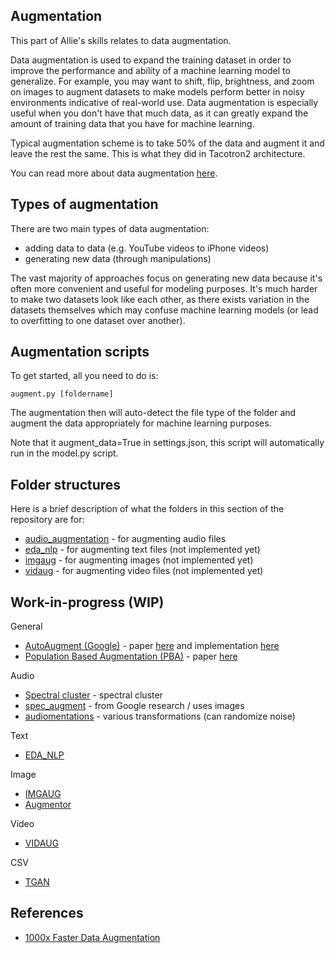 ## Augmentation 

This part of Allie's skills relates to data augmentation.

Data augmentation is used to expand the training dataset in order to improve the performance and ability of a machine learning model to generalize. For example, you may want to shift, flip, brightness, and zoom on images to augment datasets to make models perform better in noisy environments indicative of real-world use. Data augmentation is especially useful when you don't have that much data, as it can greatly expand the amount of training data that you have for machine learning. 

Typical augmentation scheme is to take 50% of the data and augment it and leave the rest the same. This is what they did in Tacotron2 architecture. 

You can read more about data augmentation [here](https://towardsdatascience.com/1000x-faster-data-augmentation-b91bafee896c).

## Types of augmentation

There are two main types of data augmentation:

* adding data to data (e.g. YouTube videos to iPhone videos) 
* generating new data (through manipulations) 

The vast majority of approaches focus on generating new data because it's often more convenient and useful for modeling purposes. It's much harder to make two datasets look like each other, as there exists variation in the datasets themselves which may confuse machine learning models (or lead to overfitting to one dataset over another). 

## Augmentation scripts 

To get started, all you need to do is:
```
augment.py [foldername]
```

The augmentation then will auto-detect the file type of the folder and augment the data appropriately for machine learning purposes.

Note that it augment_data=True in settings.json, this script will automatically run in the model.py script.

## Folder structures 

Here is a brief description of what the folders in this section of the repository are for:

- [audio_augmentation](https://github.com/jim-schwoebel/audio_augmentation/tree/a1b7838063684f451fbbacfc23311bbf8ca38897) - for augmenting audio files
- [eda_nlp]() - for augmenting text files (not implemented yet)
- [imgaug]() - for augmenting images (not implemented yet)
- [vidaug]() - for augmenting video files (not implemented yet)

## Work-in-progress (WIP)
General 
* [AutoAugment (Google)](https://github.com/tensorflow/models/tree/master/research/autoaugment) - paper [here](https://arxiv.org/abs/1805.09501) and implementation [here](https://github.com/DeepVoltaire/AutoAugment)
* [Population Based Augmentation (PBA)](https://github.com/arcelien/pba) - paper [here](https://arxiv.org/abs/1711.09846)

Audio 
* [Spectral cluster](https://github.com/wq2012/SpectralCluster) - spectral cluster 
* [spec_augment](https://github.com/zcaceres/spec_augment) - from Google research / uses images 
* [audiomentations](https://github.com/iver56/audiomentations) - various transformations (can randomize noise)

Text
* [EDA_NLP]()

Image 
* [IMGAUG]()
* [Augmentor](https://github.com/mdbloice/Augmentor)

Video
* [VIDAUG]()

CSV 
* [TGAN](https://github.com/sdv-dev/TGAN)

## References
* [1000x Faster Data Augmentation](https://towardsdatascience.com/1000x-faster-data-augmentation-b91bafee896c)


